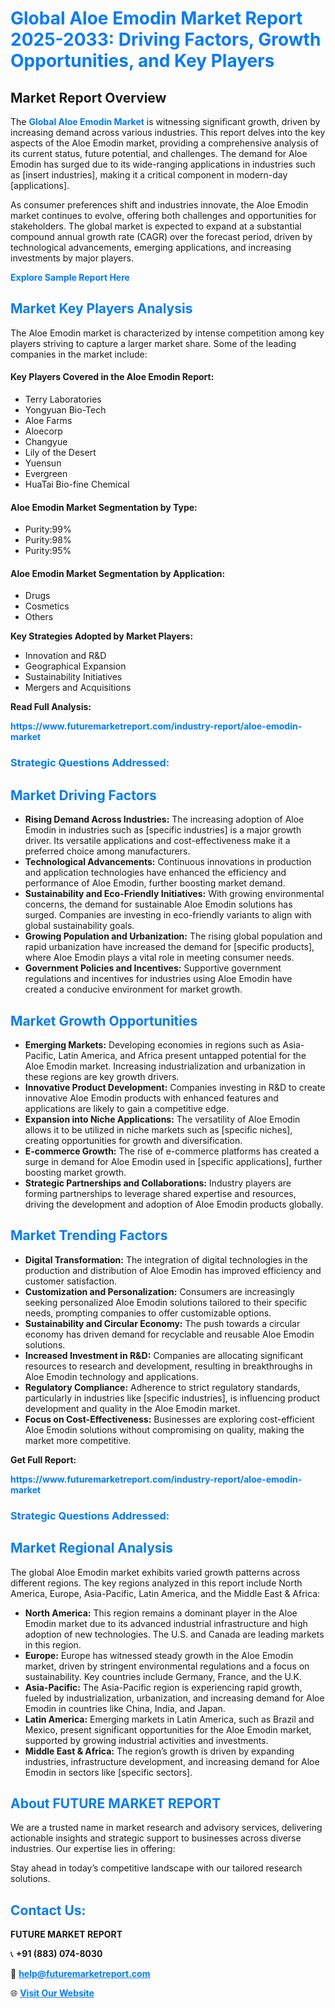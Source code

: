 <h1 style="color: #007BFF;">Global Aloe Emodin Market Report 2025-2033: Driving Factors, Growth Opportunities, and Key Players</h1>

<section id="overview">
<h2>Market Report Overview</h2>
<p>The <a href="https://www.futuremarketreport.com/industry-report/aloe-emodin-market" style="color: #007BFF; text-decoration: none;"><strong>Global Aloe Emodin Market</strong></a> is witnessing significant growth, driven by increasing demand across various industries. This report delves into the key aspects of the Aloe Emodin market, providing a comprehensive analysis of its current status, future potential, and challenges. The demand for Aloe Emodin has surged due to its wide-ranging applications in industries such as [insert industries], making it a critical component in modern-day [applications].</p>
<p>As consumer preferences shift and industries innovate, the Aloe Emodin market continues to evolve, offering both challenges and opportunities for stakeholders. The global market is expected to expand at a substantial compound annual growth rate (CAGR) over the forecast period, driven by technological advancements, emerging applications, and increasing investments by major players.</p>
</section>

<section id="overview">
<p><a href="https://www.futuremarketreport.com/request-sample/reportId=114617" style="color: #007BFF; text-decoration: none;"><strong>Explore Sample Report Here</strong></a></p>
</section>

<section id="key-players">
<h2 style="color: #007BFF;">Market Key Players Analysis</h2>
<p>The Aloe Emodin market is characterized by intense competition among key players striving to capture a larger market share. Some of the leading companies in the market include:</p>
<h4>Key Players Covered in the Aloe Emodin Report:</h4>
<ul><li>Terry Laboratories</li><li>Yongyuan Bio-Tech</li><li>Aloe Farms</li><li>Aloecorp</li><li>Changyue</li><li>Lily of the Desert</li><li>Yuensun</li><li>Evergreen</li><li>HuaTai Bio-fine Chemical</li></ul>
<h4>Aloe Emodin Market Segmentation by Type:</h4>
<ul><li>Purity:99%</li><li>Purity:98%</li><li>Purity:95%</li></ul>

<h4>Aloe Emodin Market Segmentation by Application:</h4>
<ul><li>Drugs</li><li>Cosmetics</li><li>Others</li></ul>
<p><strong>Key Strategies Adopted by Market Players:</strong></p>
<ul>
<li>Innovation and R&D</li>
<li>Geographical Expansion</li>
<li>Sustainability Initiatives</li>
<li>Mergers and Acquisitions</li>
</ul>
</section>

<section>
<p><strong>Read Full Analysis: </strong></p><a href="https://www.futuremarketreport.com/industry-report/aloe-emodin-market" style="color: #007BFF; text-decoration: none;"><strong>https://www.futuremarketreport.com/industry-report/aloe-emodin-market</strong></a>
<h3 style="color: #007BFF;">Strategic Questions Addressed:</h3>
</section>

<section id="driving-factors">
<h2 style="color: #007BFF;">Market Driving Factors</h2>
<ul>
<li><strong>Rising Demand Across Industries:</strong> The increasing adoption of Aloe Emodin in industries such as [specific industries] is a major growth driver. Its versatile applications and cost-effectiveness make it a preferred choice among manufacturers.</li>
<li><strong>Technological Advancements:</strong> Continuous innovations in production and application technologies have enhanced the efficiency and performance of Aloe Emodin, further boosting market demand.</li>
<li><strong>Sustainability and Eco-Friendly Initiatives:</strong> With growing environmental concerns, the demand for sustainable Aloe Emodin solutions has surged. Companies are investing in eco-friendly variants to align with global sustainability goals.</li>
<li><strong>Growing Population and Urbanization:</strong> The rising global population and rapid urbanization have increased the demand for [specific products], where Aloe Emodin plays a vital role in meeting consumer needs.</li>
<li><strong>Government Policies and Incentives:</strong> Supportive government regulations and incentives for industries using Aloe Emodin have created a conducive environment for market growth.</li>
</ul>
</section>

<section id="growth-opportunities">
<h2 style="color: #007BFF;">Market Growth Opportunities</h2>
<ul>
<li><strong>Emerging Markets:</strong> Developing economies in regions such as Asia-Pacific, Latin America, and Africa present untapped potential for the Aloe Emodin market. Increasing industrialization and urbanization in these regions are key growth drivers.</li>
<li><strong>Innovative Product Development:</strong> Companies investing in R&D to create innovative Aloe Emodin products with enhanced features and applications are likely to gain a competitive edge.</li>
<li><strong>Expansion into Niche Applications:</strong> The versatility of Aloe Emodin allows it to be utilized in niche markets such as [specific niches], creating opportunities for growth and diversification.</li>
<li><strong>E-commerce Growth:</strong> The rise of e-commerce platforms has created a surge in demand for Aloe Emodin used in [specific applications], further boosting market growth.</li>
<li><strong>Strategic Partnerships and Collaborations:</strong> Industry players are forming partnerships to leverage shared expertise and resources, driving the development and adoption of Aloe Emodin products globally.</li>
</ul>
</section>

<section id="trending-factors">
<h2 style="color: #007BFF;">Market Trending Factors</h2>
<ul>
<li><strong>Digital Transformation:</strong> The integration of digital technologies in the production and distribution of Aloe Emodin has improved efficiency and customer satisfaction.</li>
<li><strong>Customization and Personalization:</strong> Consumers are increasingly seeking personalized Aloe Emodin solutions tailored to their specific needs, prompting companies to offer customizable options.</li>
<li><strong>Sustainability and Circular Economy:</strong> The push towards a circular economy has driven demand for recyclable and reusable Aloe Emodin solutions.</li>
<li><strong>Increased Investment in R&D:</strong> Companies are allocating significant resources to research and development, resulting in breakthroughs in Aloe Emodin technology and applications.</li>
<li><strong>Regulatory Compliance:</strong> Adherence to strict regulatory standards, particularly in industries like [specific industries], is influencing product development and quality in the Aloe Emodin market.</li>
<li><strong>Focus on Cost-Effectiveness:</strong> Businesses are exploring cost-efficient Aloe Emodin solutions without compromising on quality, making the market more competitive.</li>
</ul>
</section>

<section>
<p><strong>Get Full Report: </strong></p><a href="https://www.futuremarketreport.com/industry-report/aloe-emodin-market" style="color: #007BFF; text-decoration: none;"><strong>https://www.futuremarketreport.com/industry-report/aloe-emodin-market</strong></a>
<h3 style="color: #007BFF;">Strategic Questions Addressed:</h3>
</section>


<section id="regional-analysis">
<h2 style="color: #007BFF;">Market Regional Analysis</h2>
<p>The global Aloe Emodin market exhibits varied growth patterns across different regions. The key regions analyzed in this report include North America, Europe, Asia-Pacific, Latin America, and the Middle East & Africa:</p>
<ul>
<li><strong>North America:</strong> This region remains a dominant player in the Aloe Emodin market due to its advanced industrial infrastructure and high adoption of new technologies. The U.S. and Canada are leading markets in this region.</li>
<li><strong>Europe:</strong> Europe has witnessed steady growth in the Aloe Emodin market, driven by stringent environmental regulations and a focus on sustainability. Key countries include Germany, France, and the U.K.</li>
<li><strong>Asia-Pacific:</strong> The Asia-Pacific region is experiencing rapid growth, fueled by industrialization, urbanization, and increasing demand for Aloe Emodin in countries like China, India, and Japan.</li>
<li><strong>Latin America:</strong> Emerging markets in Latin America, such as Brazil and Mexico, present significant opportunities for the Aloe Emodin market, supported by growing industrial activities and investments.</li>
<li><strong>Middle East & Africa:</strong> The region’s growth is driven by expanding industries, infrastructure development, and increasing demand for Aloe Emodin in sectors like [specific sectors].</li>
</ul>
</section>

<footer>
<h2 style="color: #007BFF;">About FUTURE MARKET REPORT</h2>
<p>We are a trusted name in market research and advisory services, delivering actionable insights and strategic support to businesses across diverse industries. Our expertise lies in offering:</p>

<p>Stay ahead in today’s competitive landscape with our tailored research solutions.</p>

<h2 style="color: #007BFF;">Contact Us:</h2>
<p><strong>FUTURE MARKET REPORT</strong></p>
<p>📞 <strong>+91 (883) 074-8030</strong></p>
<p>📧 <strong><a href="mailto:help@futuremarketreport.com" style="color: #007BFF;">help@futuremarketreport.com</a></strong></p>
<p>🌐 <strong><a href="https://www.futuremarketreport.com/" style="color: #007BFF;">Visit Our Website</a></strong></p>
</footer>